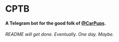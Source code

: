 # CPTB

#### A Telegram bot for the good folk of [@CarPups](https://t.meCarPups).

_README will get done. Eventually. One day. Maybe._